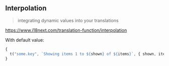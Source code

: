 ## Interpolation

> integrating dynamic values into your translations

https://www.i18next.com/translation-function/interpolation

With default value:

```javascript
{
  t("some.key", `Showing items 1 to ${shown} of ${items}`, { shown, items });
}
```
